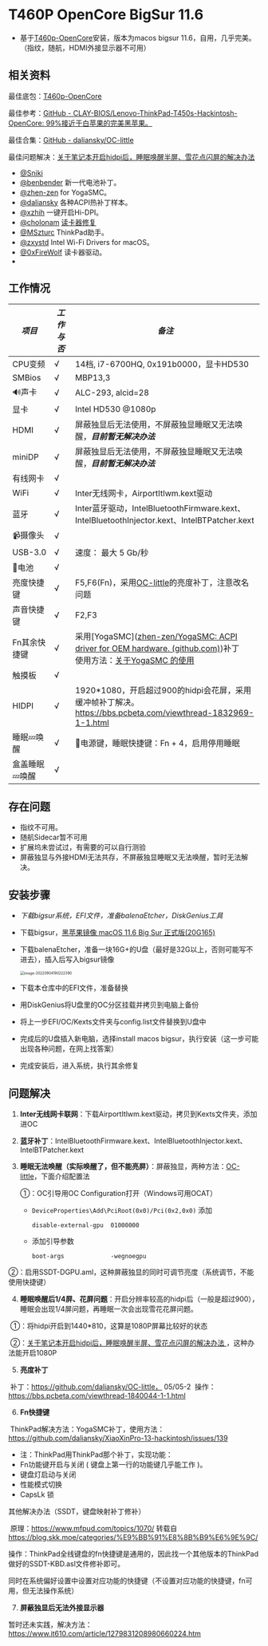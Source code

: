 # T460P OpenCore BigSur 11.6

* 基于[T460p-OpenCore](https://github.com/Danny-Z/T460p-OpenCore)安装，版本为macos bigsur 11.6，自用，几乎完美。（指纹，随航，HDMI外接显示器不可用）

## 相关资料		

最佳底包：[T460p-OpenCore](https://github.com/Danny-Z/T460p-OpenCore)

最佳参考：[GitHub - CLAY-BIOS/Lenovo-ThinkPad-T450s-Hackintosh-OpenCore: 99%接近于白苹果的完美黑苹果。](https://github.com/CLAY-BIOS/Lenovo-ThinkPad-T450s-Hackintosh-OpenCore)

最佳合集：[GitHub - daliansky/OC-little](https://github.com/daliansky/OC-little)

最佳问题解决：[关于笔记本开启hidpi后，睡眠唤醒半屏、雪花点闪屏的解决办法](https://bbs.pcbeta.com/viewthread-1832969-1-1.html)



- [@Sniki](https://github.com/Sniki?tab=repositories)
- [@benbender](https://github.com/benbender/x1c6-hackintosh/blob/experimental/EFI/OC/dsl/SSDT-BATX.dsl) 新一代电池补丁。
- [@zhen-zen](https://github.com/zhen-zen) for YogaSMC。
- [@daliansky](https://github.com/daliansky/OC-little) 各种ACPI热补丁样本。
- [@xzhih](https://github.com/xzhih) 一键开启Hi-DPI。
- [@cholonam](https://github.com/cholonam/Sinetek-rtsx) [读卡器修复](https://github.com/cholonam/Sinetek-rtsx/pull/18)
- [@MSzturc](https://github.com/MSzturc/ThinkpadAssistant) ThinkPad助手。
- [@zxystd](https://github.com/OpenIntelWireless/itlwm) Intel Wi-Fi Drivers for macOS。
- [@0xFireWolf](https://github.com/0xFireWolf/RealtekCardReader) 读卡器驱动。
- 

## 工作情况

| *项目*        | *工作与否* | *备注*                                                       |
| ------------- | ---------- | ------------------------------------------------------------ |
| CPU变频       | √          | 14档, i7-6700HQ, 0x191b0000，显卡HD530                       |
| SMBios        | √          | MBP13,3                                                      |
| 🔊声卡         | √          | ALC-293, alcid=28                                            |
| 显卡          | √          | Intel HD530 @1080p                                           |
| HDMI          | √          | 屏蔽独显后无法使用，不屏蔽独显睡眠又无法唤醒，***目前暂无解决办法*** |
| miniDP        | √          | 屏蔽独显后无法使用，不屏蔽独显睡眠又无法唤醒，***目前暂无解决办法*** |
| 有线网卡      | √          |                                                              |
| WiFi          | √          | Inter无线网卡，AirportItlwm.kext驱动                         |
| 蓝牙          | √          | Inter蓝牙驱动，IntelBluetoothFirmware.kext、IntelBluetoothInjector.kext、IntelBTPatcher.kext |
| 📹摄像头       | √          |                                                              |
| USB-3.0       | √          | 速度： 最大 5 Gb/秒                                          |
| 🔋电池         | √          |                                                              |
| 亮度快捷键    | √          | F5,F6(Fn)，采用[OC-little](https://github.com/daliansky/OC-little)的亮度补丁，注意改名问题 |
| 声音快捷键    | √          | F2,F3                                                        |
| Fn其余快捷键  | √          | 采用[YogaSMC]([zhen-zen/YogaSMC: ACPI driver for OEM hardware. (github.com)](https://github.com/zhen-zen/YogaSMC))补丁<br />使用方法：[关于YogaSMC 的使用](https://github.com/daliansky/XiaoXinPro-13-hackintosh/issues/139) |
| 触摸板        | √          |                                                              |
| HIDPI         | √          | 1920*1080，开启超过900的hidpi会花屏，采用缓冲帧补丁解决。 <br />https://bbs.pcbeta.com/viewthread-1832969-1-1.html |
| 睡眠💤唤醒     | √          | 🔌电源键，睡眠快捷键：Fn + 4，启用停用睡眠                    |
| 盒盖睡眠💤唤醒 | √          |                                                              |





## 存在问题

* 指纹不可用。
* 随航Sidecar暂不可用
* 扩展坞未尝试过，有需要的可以自行测验
* 屏蔽独显与外接HDMI无法共存，不屏蔽独显睡眠又无法唤醒，暂时无法解决。





## 安装步骤

* *下载bigsur系统，EFI文件，准备balenaEtcher，DiskGenius工具*
* 下载bigsur，[黑苹果镜像 macOS 11.6 Big Sur 正式版(20G165)](https://heipg.cn/macos/macos-11-6-big-sur-20g165-oc-073-clover-r5139-wepe.html)

* 下载balenaEtcher，准备一块16G+的U盘（最好是32G以上，否则可能写不进去），插入后写入bigsur镜像

  <img src="https://www.jianguoyun.com/c/dl-file/20229419229.png?dt=rhomrh&sd=dhzay&kv=amlhbmd5aWUwMDBAMTYzLmNvbQ&vr=1&ud=jOujUiymAMV9RUN_eZgPcyXzcZUcCbpFaYixd4bwEfQ" alt="image-20220904190222390" style="zoom:50%;" />

* 下载本仓库中的EFI文件，准备替换
* 用DiskGenius将U盘里的OC分区挂载并拷贝到电脑上备份
* 将上一步EFI/OC/Kexts文件夹与config.list文件替换到U盘中
* 完成后的U盘插入新电脑，选择install macos bigsur，执行安装（这一步可能出现各种问题，在网上找答案）
* 完成安装后，进入系统，执行其余修复



## 问题解决

  1. **Inter无线网卡联网**：下载AirportItlwm.kext驱动，拷贝到Kexts文件夹，添加进OC

  2. **蓝牙补丁**：IntelBluetoothFirmware.kext、IntelBluetoothInjector.kext、IntelBTPatcher.kext

  3. **睡眠无法唤醒（实际唤醒了，但不能亮屏）**：屏蔽独显，两种方法：[OC-little](https://github.com/daliansky/OC-little)，下面介绍配置法

     ①：OC引导用OC Configuration打开（Windows可用OCAT）

     - `DeviceProperties\Add\PciRoot(0x0)/Pci(0x2,0x0)` 添加

       ```
       disable-external-gpu  01000000
       ```

     - 添加引导参数

       ```
       boot-args             -wegnoegpu 
       ```

   

​          ②：启用SSDT-DGPU.aml，这种屏蔽独显的同时可调节亮度（系统调节，不能使用快捷键）



4. **睡眠唤醒后1/4屏、花屏问题**：开启分辨率较高的hidpi后（一般是超过900），睡眠会出现1/4屏问题，再睡眠一次会出现雪花花屏问题。 

​      ①：将hidpi开启到1440*810，这算是1080P屏幕比较好的状态

​      ②：[关于笔记本开启hidpi后，睡眠唤醒半屏、雪花点闪屏的解决办法 ](https://bbs.pcbeta.com/viewthread-1832969-1-1.html)，这种办法能开启1080P



5. **亮度补丁**

​		补丁：https://github.com/daliansky/OC-little， 05/05-2
​		操作：https://bbs.pcbeta.com/viewthread-1840044-1-1.html



6. **Fn快捷键**

​		ThinkPad解决方法：YogaSMC补丁，使用方法：https://github.com/daliansky/XiaoXinPro-13-hackintosh/issues/139

- 注：ThinkPad用ThinkPad那个补丁，实现功能：
- Fn功能键开启与关闭 ( 键盘上第一行的功能键几乎能工作 )。
- 键盘灯启动与关闭
- 性能模式切换
- CapsLk 锁



其他解决办法（SSDT，键盘映射补丁修补）

​        原理：https://www.mfpud.com/topics/1070/ 转载自 https://blog.skk.moe/categories/%E9%BB%91%E8%8B%B9%E6%9E%9C/

​        操作：ThinkPad全线键盘的fn快捷键是通用的，因此找一个其他版本的ThinkPad做好的SSDT-KBD.asl文件修补即可。 

​        同时在系统偏好设置中设置对应功能的快捷键（不设置对应功能的快捷键，fn可用，但无法操作系统）



7. **屏蔽独显后无法外接显示器**

暂时还未实践，解决方法：https://www.it610.com/article/1279831208980660224.htm

